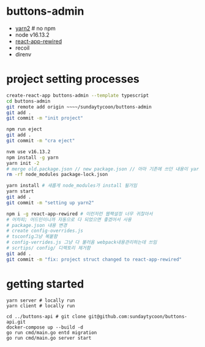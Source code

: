 # buttons-admin

- [yarn2](https://yarnpkg.com/getting-started/install) # no npm
- node v16.13.2
- [react-app-rewired](https://github.com/timarney/react-app-rewired)
- recoil
- direnv



# project setting processes

``` bash
create-react-app buttons-admin --template typescript
cd buttons-admin
git remote add origin ~~~~/sundaytycoon/buttons-admin 
git add .
git commit -m "init project"

npm run eject
git add .
git commit -m "cra eject"

nvm use v16.13.2
npm install -g yarn
yarn init -2
# merge old.package.json // new package.json // 아마 기존에 쓰던 내용이 yarn init-2 하자 마자 바로 사라져있을거라 git 기록으로 복구해서 쓸만한건 복구하세용.
rm -rf node_modules package-lock.json

yarn install # 새롭게 node_modules가 install 될거임
yarn start
git add .
git commit -m "setting up yarn2"

npm i -g react-app-rewired # 이런저런 웹팩설정 너무 귀찮아서 
# 어차피; 어드민이니까 자동으로 다 되었으면 좋겠어서 사용
# package.json 내용 변경
# create config-overrides.js
# tsconfig그냥 복붙함
# config-verrides.js 그냥 다 불러옴 webpack내용관리하는데 쓰임
# scrtips/ config/ 디렉토리 제거함
git add .
git commit -m "fix: project struct changed to react-app-rewired"

```

# getting started

``` bash\
yarn server # locally run
yarn client # locally run

cd ../buttons-api # git clone git@github.com:sundaytycoon/buttons-api.git
docker-compose up --build -d
go run cmd/main.go entd migration
go run cmd/main.go server start
```

